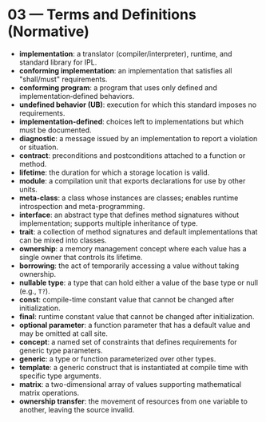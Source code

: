 # 03 — Terms and Definitions (Normative)

- **implementation**: a translator (compiler/interpreter), runtime, and standard library for IPL.
- **conforming implementation**: an implementation that satisfies all "shall/must" requirements.
- **conforming program**: a program that uses only defined and implementation‑defined behaviors.
- **undefined behavior (UB)**: execution for which this standard imposes no requirements.
- **implementation-defined**: choices left to implementations but which must be documented.
- **diagnostic**: a message issued by an implementation to report a violation or situation.
- **contract**: preconditions and postconditions attached to a function or method.
- **lifetime**: the duration for which a storage location is valid.
- **module**: a compilation unit that exports declarations for use by other units.
- **meta-class**: a class whose instances are classes; enables runtime introspection and meta-programming.
- **interface**: an abstract type that defines method signatures without implementation; supports multiple inheritance of type.
- **trait**: a collection of method signatures and default implementations that can be mixed into classes.
- **ownership**: a memory management concept where each value has a single owner that controls its lifetime.
- **borrowing**: the act of temporarily accessing a value without taking ownership.
- **nullable type**: a type that can hold either a value of the base type or null (e.g., `T?`).
- **const**: compile-time constant value that cannot be changed after initialization.
- **final**: runtime constant value that cannot be changed after initialization.
- **optional parameter**: a function parameter that has a default value and may be omitted at call site.
- **concept**: a named set of constraints that defines requirements for generic type parameters.
- **generic**: a type or function parameterized over other types.
- **template**: a generic construct that is instantiated at compile time with specific type arguments.
- **matrix**: a two-dimensional array of values supporting mathematical matrix operations.
- **ownership transfer**: the movement of resources from one variable to another, leaving the source invalid.
